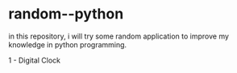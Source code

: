 # random--python

in this repository, i will try some random application to improve my knowledge in python programming. 

1 - Digital Clock 
